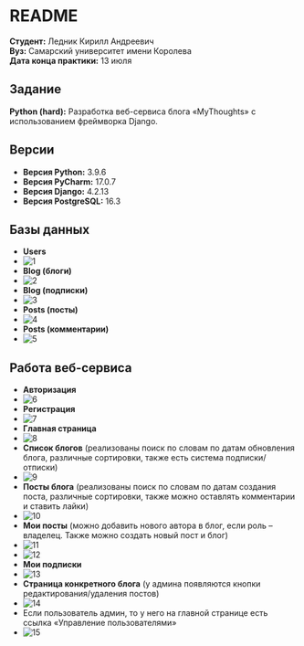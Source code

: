 # README

**Студент:** Ледник Кирилл Андреевич  
**Вуз:** Самарский университет имени Королева  
**Дата конца практики:** 13 июля

## Задание

**Python (hard):** Разработка веб-сервиса блога «MyThoughts» с использованием фреймворка Django.

## Версии

- **Версия Python:** 3.9.6
- **Версия PyCharm:** 17.0.7
- **Версия Django:** 4.2.13
- **Версия PostgreSQL:** 16.3

## Базы данных

- **Users**
- ![1](https://github.com/ledyanka89/practicelednik/blob/main/картинки%20для%20readme/1.png)
- **Blog (блоги)**
- ![2](https://github.com/ledyanka89/practicelednik/blob/main/картинки%20для%20readme/2.png)
- **Blog (подписки)**
- ![3](https://github.com/ledyanka89/practicelednik/blob/main/картинки%20для%20readme/3.png)
- **Posts (посты)**
- ![4](https://github.com/ledyanka89/practicelednik/blob/main/картинки%20для%20readme/4.png)
- **Posts (комментарии)**
- ![5](https://github.com/ledyanka89/practicelednik/blob/main/картинки%20для%20readme/5.png)

## Работа веб-сервиса

- **Авторизация**
- ![6](https://github.com/ledyanka89/practicelednik/blob/main/картинки%20для%20readme/6.png)
- **Регистрация**
- ![7](https://github.com/ledyanka89/practicelednik/blob/main/картинки%20для%20readme/7.png)
- **Главная страница**
- ![8](https://github.com/ledyanka89/practicelednik/blob/main/картинки%20для%20readme/8.png)
- **Список блогов** (реализованы поиск по словам по датам обновления блога, различные сортировки, также есть система подписки/отписки)
- ![9](https://github.com/ledyanka89/practicelednik/blob/main/картинки%20для%20readme/9.png)
- **Посты блога** (реализованы поиск по словам по датам создания поста, различные сортировки, также можно оставлять комментарии и ставить лайки)
- ![10](https://github.com/ledyanka89/practicelednik/blob/main/картинки%20для%20readme/10.png)
- **Мои посты** (можно добавить нового автора в блог, если роль – владелец. Также можно создать новый пост и блог)
- ![11](https://github.com/ledyanka89/practicelednik/blob/main/картинки%20для%20readme/11.png)
- ![12](https://github.com/ledyanka89/practicelednik/blob/main/картинки%20для%20readme/12.png)
- **Мои подписки**
- ![13](https://github.com/ledyanka89/practicelednik/blob/main/картинки%20для%20readme/13.png)
- **Страница конкретного блога** (у админа появляются кнопки редактирования/удаления постов)
- ![14](https://github.com/ledyanka89/practicelednik/blob/main/картинки%20для%20readme/14.png)
- Если пользователь админ, то у него на главной странице есть ссылка «Управление пользователями»
- ![15](https://github.com/ledyanka89/practicelednik/blob/main/картинки%20для%20readme/15.png)
